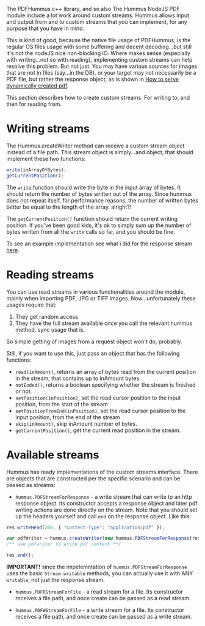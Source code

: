 The PDFHummus c++ library, and so also The Hummus NodeJS PDF module include a lot work around custom streams. Hummus allows input and output from and to custom streams that you can implement, for any purpose that you have in mind.

This is kind of good, because the native file usage of PDFHummus, is the regular OS files usage with some buffering and decent decoding...but still it's not the nodeJS nice non-blocking IO. Where makes sense (especially with writing...not so with reading), implementing custom streams can help resolve this problem. But not just. You may have various sources for images that are not in files (say...in the DB), or your target may not necessarily be a PDF file, but rather the response object, as is shown in [How to serve dynamically created pdf](./How-to-serve-dynamically-created-pdf.md).

This section describes how to create custom streams. For writing to, and then for reading from.

# Writing streams

The Hummus.createWriter method can receive a custom stream object instead of a file path. This stream object is simply...and object, that should implement these two functions:

```javascript
write(inArrayOfBytes);
getCurrentPosition();
```

The `write` function should write the byte in the input array of bytes. It should return the number of bytes written out of the array. Since hummus does not repeat itself, for performance reasons, the number of written bytes better be equal to the length of the array. alright?!

The `getCurrentPosition()` function should return the current writing position. If you've been good kids, it's ok to simply sum up the number of bytes written from all the `write` calls so far, and you should be fine.

To see an example implementation see what i did for the response stream [here](../PDFStreamForResponse.js).

# Reading streams

You can use read streams in various functionalities around the module, mainly when importing PDF, JPG or TIFF images. Now...unfortunately these usages require that:

1. They get random access
2. They have the full stream available once you call the relevant hummus method. sync usage that is.

So simple getting of images from a request object won't do, probably.

Still, if you want to use this, just pass an object that has the following functions:

- `read(inAmount)`, returns an array of bytes read from the current position in the stream, that contains up to inAmount bytes.
- `notEnded()`, returns a boolean specifying whether the stream is finished or not.
- `setPosition(inPosition)`, set the read cursor position to the input position, from the start of the stream
- `setPositionFromEnd(inPosition)`, set the read cursor position to the input position, from the end of the stream
- `skip(inAmount)`, skip inAmount number of bytes.
- `getCurrentPosition()`, get the current read position in the stream.

# Available streams

Hummus has ready implementations of the custom streams interface. There are objects that are constructed per the specific scenario and can be passed as streams:

- `hummus.PDFStreamForResponse` - a write stream that can write to an http response object. Its constructor accepts a response object and later pdf writing actions are done directly on the stream. Note that you should set up the headers yourself and call `end` on the response object. Like this:

```javascript
res.writeHead(200, { "Content-Type": "application/pdf" });

var pdfWriter = hummus.createWriter(new hummus.PDFStreamForResponse(res));
/** use pdfwriter to write pdf content **/

res.end();
```

**IMPORTANT!** since the impelemntation of `hummus.PDFStreamForResponse` uses the basic `Stream.writable` methods, you can actually use it with ANY `writable`, not just the response stream.

- `hummus.PDFRStreamForFile` - a read stream for a file. Its constructor receives a file path, and once create can be passed as a read stream.

- `hummus.PDFWStreamForFile` - a write stream for a file. Its constructor receives a file path, and once create can be passed as a write stream.
